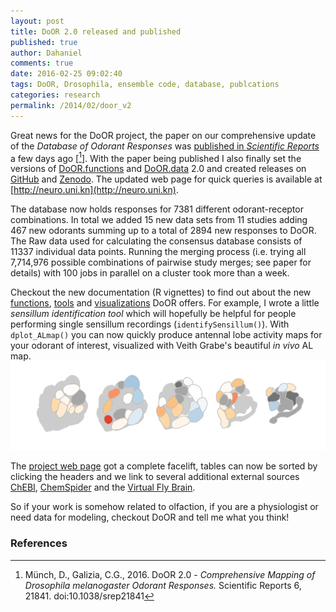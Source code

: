 ```yaml
---
layout: post
title: DoOR 2.0 released and published
published: true
author: Dahaniel
comments: true
date: 2016-02-25 09:02:40
tags: DoOR, Drosophila, ensemble code, database, publcations
categories: research
permalink: /2014/02/door_v2
---
```

Great news for the DoOR project, the paper on our comprehensive update of the _Database of Odorant Responses_ was [published in _Scientific Reports_](http://www.nature.com/articles/srep21841) a few days ago [[^1]]. With the paper being published I also finally set the versions of [DoOR.functions](https://github.com/Dahaniel/DoOR.functions) and [DoOR.data](https://github.com/Dahaniel/DoOR.data) 2.0 and created releases on [GitHub](https://github.com/Dahaniel/DoOR.functions/releases) and [Zenodo](http://dx.doi.org/10.5281/zenodo.46555). The updated web page for quick queries is available at [http://neuro.uni.kn](http://neuro.uni.kn).

The database now holds responses for 7381 different odorant-receptor combinations. In total we added 15 new data sets from 11 studies adding 467 new odorants summing up to a total of 2894 new responses to DoOR. The Raw data used for calculating the consensus database consists of 11337 individual data points. Running the merging process (i.e. trying all 7,714,976 possible combinations of pairwise study merges; see paper for details) with 100 jobs in parallel on a cluster took more than a week.

Checkout the new documentation (R vignettes) to find out about the new [functions](http://neuro.uni-konstanz.de/DoOR/content/doc/DooR.functions_main.html), [tools](http://neuro.uni-konstanz.de/DoOR/content/doc/DoOR_tools.html) and [visualizations](http://neuro.uni-konstanz.de/DoOR/content/doc/DoOR_visualizations.html) DoOR offers. For example, I wrote a little _sensillum identification tool_ which will hopefully be helpful for people performing single sensillum recordings (`identifySensillum()`). With `dplot_ALmap()` you can now quickly produce antennal lobe activity maps for your odorant of interest, visualized with Veith Grabe's beautiful _in vivo_ AL map.
![output of dplot_ALmap](/assets/DoOR2.0_AL.png)



The [project web page](http://neuro.uni.kn/DoOR) got a complete facelift, tables can now be sorted by clicking the headers and we link to several additional external sources [ChEBI](https://www.ebi.ac.uk/chebi/), [ChemSpider](http://chemspider.com) and the [Virtual Fly Brain](http://www.virtualflybrain.org/).

So if your work is somehow related to olfaction, if you are a physiologist or need data for modeling, checkout DoOR and tell me what you think!

### References

[^1]: Münch, D., Galizia, C.G., 2016. DoOR 2.0 - *Comprehensive Mapping of Drosophila melanogaster Odorant Responses.* Scientific Reports 6, 21841. doi:10.1038/srep21841
